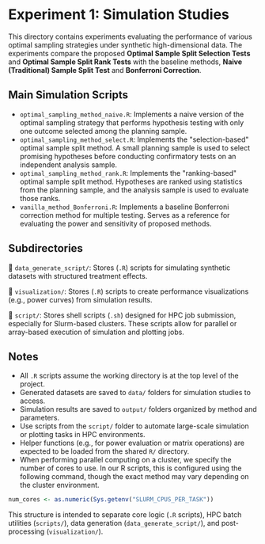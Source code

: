 # Experiment 1: Simulation Studies

This directory contains experiments evaluating the performance of various optimal sampling strategies under synthetic high-dimensional data. The experiments compare the proposed **Optimal Sample Split Selection Tests** and **Optimal Sample Split Rank Tests** with the baseline methods, **Naive (Traditional) Sample Split Test** and **Bonferroni Correction**. 


## Main Simulation Scripts
- `optimal_sampling_method_naive.R`: Implements a naive version of the optimal sampling strategy that performs hypothesis testing with only one outcome selected among the planning sample.
- `optimal_sampling_method_select.R`: Implements the "selection-based" optimal sample split method. A small planning sample is used to select promising hypotheses before conducting confirmatory tests on an independent analysis sample.
- `optimal_sampling_method_rank.R`: Implements the "ranking-based" optimal sample split method. Hypotheses are ranked using statistics from the planning sample, and the analysis sample is used to evaluate those ranks.
- `vanilla_method_Bonferroni.R`: Implements a baseline Bonferroni correction method for multiple testing. Serves as a reference for evaluating the power and sensitivity of proposed methods.


## Subdirectories
📁 `data_generate_script/`: Stores (`.R`) scripts for simulating synthetic datasets with structured treatment effects.

📁 `visualization/`: Stores (`.R`) scripts to create performance visualizations (e.g., power curves) from simulation results.

📁 `script/`: Stores shell scripts (`.sh`) designed for HPC job submission, especially for Slurm-based clusters. These scripts allow for parallel or array-based execution of simulation and plotting jobs.

## Notes

- All `.R` scripts assume the working directory is at the top level of the project.
- Generated datasets are saved to `data/` folders for simulation studies to access.
- Simulation results are saved to `output/` folders organized by method and parameters.
- Use scripts from the `script/` folder to automate large-scale simulation or plotting tasks in HPC environments.
- Helper functions (e.g., for power evaluation or matrix operations) are expected to be loaded from the shared `R/` directory.
- When performing parallel computing on a cluster, we specify the number of cores to use. In our R scripts, this is configured using the following command, though the exact method may vary depending on the cluster environment.

```R
num_cores <- as.numeric(Sys.getenv("SLURM_CPUS_PER_TASK"))
```

This structure is intended to separate core logic (`.R` scripts), HPC batch utilities (`scripts/`), data generation (`data_generate_script/`), and post-processing (`visualization/`).
